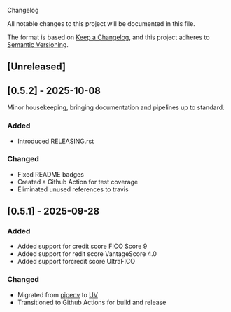 Changelog

All notable changes to this project will be documented in this file.

The format is based on [Keep a Changelog](https://keepachangelog.com/en/1.1.0/),
and this project adheres to [Semantic Versioning](https://semver.org/spec/v2.0.0.html).

## [Unreleased]

## [0.5.2] - 2025-10-08

Minor housekeeping, bringing documentation and pipelines up to standard.

### Added

- Introduced RELEASING.rst

### Changed

- Fixed README badges
- Created a Github Action for test coverage
- Eliminated unused references to travis

## [0.5.1] - 2025-09-28

### Added

- Added support for credit score FICO Score 9
- Added support for redit score VantageScore 4.0
- Added support forcredit score UltraFICO

### Changed

- Migrated from [pipenv](https://pipenv.pypa.io/) to [UV](https://docs.astral.sh/uv/)
- Transitioned to Github Actions for build and release

